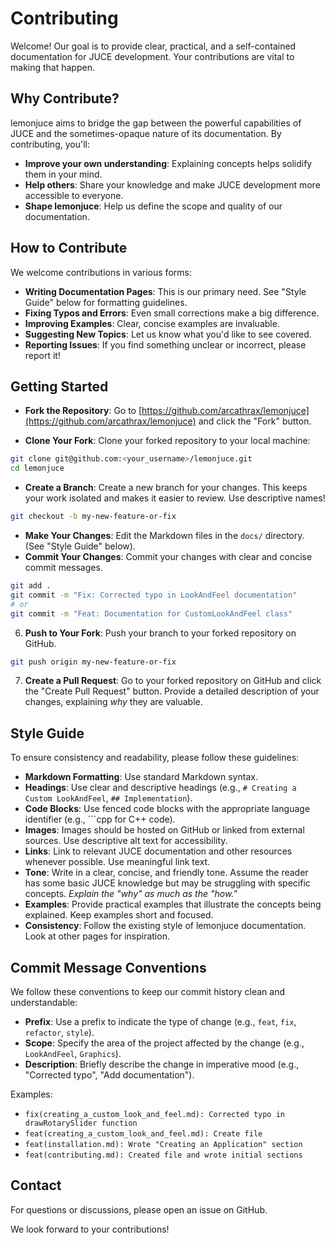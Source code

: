 # Contributing

Welcome! Our goal is to provide clear, practical, and a self-contained documentation for JUCE development. Your contributions are vital to making that happen.

## Why Contribute?

lemonjuce aims to bridge the gap between the powerful capabilities of JUCE and the sometimes-opaque nature of its documentation. By contributing, you'll:

- **Improve your own understanding**: Explaining concepts helps solidify them in your mind.
- **Help others**:  Share your knowledge and make JUCE development more accessible to everyone.
- **Shape lemonjuce**: Help us define the scope and quality of our documentation.

## How to Contribute

We welcome contributions in various forms:

- **Writing Documentation Pages**: This is our primary need.  See "Style Guide" below for formatting guidelines.
- **Fixing Typos and Errors**: Even small corrections make a big difference.
- **Improving Examples**: Clear, concise examples are invaluable.
- **Suggesting New Topics**: Let us know what you'd like to see covered.
- **Reporting Issues**:  If you find something unclear or incorrect, please report it!

## Getting Started

- **Fork the Repository**: Go to [https://github.com/arcathrax/lemonjuce](https://github.com/arcathrax/lemonjuce) and click the "Fork" button.

- **Clone Your Fork**: Clone your forked repository to your local machine:
```bash
git clone git@github.com:<your_username>/lemonjuce.git
cd lemonjuce
```

- **Create a Branch**: Create a new branch for your changes. This keeps your work isolated and makes it easier to review. Use descriptive names!
```bash
git checkout -b my-new-feature-or-fix
```

- **Make Your Changes**: Edit the Markdown files in the `docs/` directory. (See "Style Guide" below).
- **Commit Your Changes**: Commit your changes with clear and concise commit messages.
```bash
git add .
git commit -m "Fix: Corrected typo in LookAndFeel documentation"
# or
git commit -m "Feat: Documentation for CustomLookAndFeel class"
```

6.  **Push to Your Fork**: Push your branch to your forked repository on GitHub.
```bash
git push origin my-new-feature-or-fix
```

7.  **Create a Pull Request**: Go to your forked repository on GitHub and click the "Create Pull Request" button.  Provide a detailed description of your changes, explaining *why* they are valuable.


## Style Guide

To ensure consistency and readability, please follow these guidelines:

- **Markdown Formatting**: Use standard Markdown syntax.
- **Headings**: Use clear and descriptive headings (e.g., `# Creating a Custom LookAndFeel`, `## Implementation`).
- **Code Blocks**:  Use fenced code blocks with the appropriate language identifier (e.g., ```cpp for C++ code).
- **Images**: Images should be hosted on GitHub or linked from external sources. Use descriptive alt text for accessibility.
- **Links**: Link to relevant JUCE documentation and other resources whenever possible.  Use meaningful link text.
- **Tone**: Write in a clear, concise, and friendly tone. Assume the reader has some basic JUCE knowledge but may be struggling with specific concepts. *Explain the "why" as much as the "how."*
- **Examples**: Provide practical examples that illustrate the concepts being explained.  Keep examples short and focused.
- **Consistency**: Follow the existing style of lemonjuce documentation. Look at other pages for inspiration.

## Commit Message Conventions

We follow these conventions to keep our commit history clean and understandable:

- **Prefix**: Use a prefix to indicate the type of change (e.g., `feat`, `fix`, `refactor`, `style`).
- **Scope**: Specify the area of the project affected by the change (e.g., `LookAndFeel`, `Graphics`).
- **Description**: Briefly describe the change in imperative mood (e.g., "Corrected typo", "Add documentation").

Examples: 

- `fix(creating_a_custom_look_and_feel.md): Corrected typo in drawRotarySlider function`
- `feat(creating_a_custom_look_and_feel.md): Create file`
- `feat(installation.md): Wrote "Creating an Application" section`
- `feat(contributing.md): Created file and wrote initial sections`


## Contact
For questions or discussions, please open an issue on GitHub.

We look forward to your contributions!
